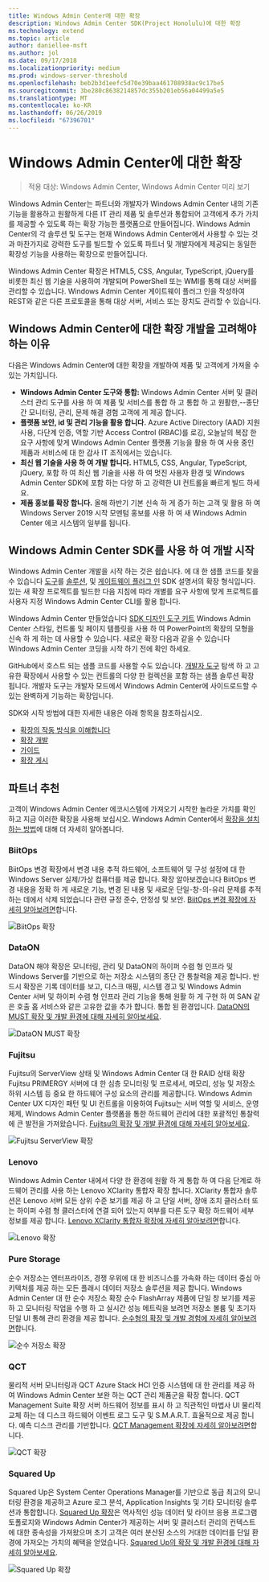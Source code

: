 ```yaml
---
title: Windows Admin Center에 대한 확장
description: Windows Admin Center SDK(Project Honolulu)에 대한 확장
ms.technology: extend
ms.topic: article
author: daniellee-msft
ms.author: jol
ms.date: 09/17/2018
ms.localizationpriority: medium
ms.prod: windows-server-threshold
ms.openlocfilehash: beb2b3d1eefc5d70e39baa461708938ac9c17be5
ms.sourcegitcommit: 3be280c8638214857dc355b201eb56a04499a5e5
ms.translationtype: MT
ms.contentlocale: ko-KR
ms.lasthandoff: 06/26/2019
ms.locfileid: "67396701"
---
```

# <a name="extensions-for-windows-admin-center"></a>Windows Admin Center에 대한 확장

>적용 대상: Windows Admin Center, Windows Admin Center 미리 보기

Windows Admin Center는 파트너와 개발자가 Windows Admin Center 내의 기존 기능을 활용하고 원활하게 다른 IT 관리 제품 및 솔루션과 통합되어 고객에게 추가 가치를 제공할 수 있도록 하는 확장 가능한 플랫폼으로 만들어집니다. Windows Admin Center의 각 솔루션 및 도구는 현재 Windows Admin Center에서 사용할 수 있는 것과 마찬가지로 강력한 도구를 빌드할 수 있도록 파트너 및 개발자에게 제공되는 동일한 확장성 기능을 사용하는 확장으로 만들어집니다.

Windows Admin Center 확장은 HTML5, CSS, Angular, TypeScript, jQuery를 비롯한 최신 웹 기술을 사용하여 개발되며 PowerShell 또는 WMI를 통해 대상 서버를 관리할 수 있습니다. Windows Admin Center 게이트웨이 플러그 인을 작성하여 REST와 같은 다른 프로토콜을 통해 대상 서버, 서비스 또는 장치도 관리할 수 있습니다.

## <a name="why-you-should-consider-developing-an-extension-for-windows-admin-center"></a>Windows Admin Center에 대한 확장 개발을 고려해야 하는 이유

다음은 Windows Admin Center에 대한 확장을 개발하여 제품 및 고객에게 가져올 수 있는 가치입니다.

- **Windows Admin Center 도구와 통합:** Windows Admin Center 서버 및 클러스터 관리 도구를 사용 하 여 제품 및 서비스를 통합 하 고 통합 하 고 원활한,--종단 간 모니터링, 관리, 문제 해결 경험 고객에 게 제공 합니다.
- **플랫폼 보안, id 및 관리 기능을 활용 합니다.** Azure Active Directory (AAD) 지원 사용, 다단계 인증, 역할 기반 Access Control (RBAC)를 로깅, 오늘날의 복잡 한 요구 사항에 맞게 Windows Admin Center 플랫폼 기능을 활용 하 여 사용 중인 제품과 서비스에 대 한 감사 IT 조직에서는 있습니다.
- **최신 웹 기술을 사용 하 여 개발 합니다.** HTML5, CSS, Angular, TypeScript, jQuery, 포함 하 여 최신 웹 기술을 사용 하 여 멋진 사용자 환경 및 Windows Admin Center SDK에 포함 하는 다양 하 고 강력한 UI 컨트롤을 빠르게 빌드 하세요.
- **제품 홍보를 확장 합니다.** 올해 하반기 기본 신속 하 게 증가 하는 고객 및 활용 하 여 Windows Server 2019 시작 모멘텀 홍보를 사용 하 여 새 Windows Admin Center 에코 시스템의 일부를 됩니다.

## <a name="start-developing-with-the-windows-admin-center-sdk"></a>Windows Admin Center SDK를 사용 하 여 개발 시작

Windows Admin Center 개발을 시작 하는 것은 쉽습니다.  에 대 한 샘플 코드를 찾을 수 있습니다 [도구](develop-tool.md)를 [솔루션](develop-solution.md), 및 [게이트웨이 플러그 인](develop-gateway-plugin.md) SDK 설명서의 확장 형식입니다. 있는 새 확장 프로젝트를 빌드한 다음 지침에 따라 개별를 요구 사항에 맞게 프로젝트를 사용자 지정 Windows Admin Center CLI를 활용 합니다.

Windows Admin Center 만들었습니다 [SDK 디자인 도구 키트](https://github.com/Microsoft/windows-admin-center-sdk/blob/master/WindowsAdminCenterDesignToolkit.zip) Windows Admin Center 스타일, 컨트롤 및 페이지 템플릿을 사용 하 여 PowerPoint의 확장의 모형을 신속 하 게 하는 데 사용할 수 있습니다. 새로운 확장 다음과 같을 수 있습니다 Windows Admin Center 코딩을 시작 하기 전에 확인 하세요.

GitHub에서 호스트 되는 샘플 코드를 사용할 수도 있습니다. [개발자 도구](https://aka.ms/wacsdk) 탐색 하 고 고유한 확장에서 사용할 수 있는 컨트롤의 다양 한 컬렉션을 포함 하는 샘플 솔루션 확장 됩니다. 개발자 도구는 개발자 모드에서 Windows Admin Center에 사이드로드할 수 있는 완벽하게 기능하는 확장입니다.

SDK와 시작 방법에 대한 자세한 내용은 아래 항목을 참조하십시오.

- [확장의 작동 방식을 이해합니다](understand-extensions.md)
- [확장 개발](developing-extensions.md)
- [가이드](guides.md)
- [확장 게시](publish-extensions.md)

## <a name="partner-spotlight"></a>파트너 추천

고객이 Windows Admin Center 에코시스템에 가져오기 시작한 놀라운 가치를 확인하고 지금 이러한 확장을 사용해 보십시오. Windows Admin Center에서 [확장을 설치하는 방법](../configure/using-extensions.md)에 대해 더 자세히 알아봅니다.

### <a name="biitops"></a>BiitOps
BiitOps 변경 확장에서 변경 내용 추적 하드웨어, 소프트웨어 및 구성 설정에 대 한 Windows Server 실제/가상 컴퓨터를 제공 합니다. 확장 알아보겠습니다 BiitOps 변경 내용을 정확 하 게 새로운 기능, 변경 된 내용 및 새로운 단일-창-의-유리 문제를 추적 하는 데에서 삭제 되었습니다 관련 규정 준수, 안정성 및 보안. [BiitOps 변경 확장에 자세히 알아보려면](case-studies/biitops.md)합니다.

![BiitOps 확장](../media/extensibility-overview/biitops-1.png)

### <a name="dataon"></a>DataON

DataON 해야 확장은 모니터링, 관리 및 DataON의 하이퍼 수렴 형 인프라 및 Windows Server를 기반으로 하는 저장소 시스템의 종단 간 통찰력을 제공 합니다. 반드시 확장은 기록 데이터를 보고, 디스크 매핑, 시스템 경고 및 Windows Admin Center 서버 및 하이퍼 수렴 형 인프라 관리 기능을 통해 원활 하 게 구현 하 여 SAN 같은 호출 홈 서비스와 같은 고유한 값을 추가 합니다. 통합 된 환경입니다. [DataON의 MUST 확장 및 개발 환경에 대해 자세히 알아보세요](case-studies/dataon.md).

![DataON MUST 확장](../media/extensibility-overview/dataon-must-extension.png)

### <a name="fujitsu"></a>Fujitsu

Fujitsu의 ServerView 상태 및 Windows Admin Center 대 한 RAID 상태 확장 Fujitsu PRIMERGY 서버에 대 한 심층 모니터링 및 프로세서, 메모리, 성능 및 저장소 하위 시스템 등 중요 한 하드웨어 구성 요소의 관리를 제공합니다. Windows Admin Center UX 디자인 패턴 및 UI 컨트롤을 이용하여 Fujitsu는 서버 역할 및 서비스, 운영 체제, Windows Admin Center 플랫폼을 통한 하드웨어 관리에 대한 포괄적인 통찰력에 큰 발전을 가져왔습니다. [Fujitsu의 확장 및 개발 환경에 대해 자세히 알아보세요](case-studies/fujitsu.md).

![Fujitsu ServerView 확장](../media/extensibility-overview/fujitsu-serverview-extension.png)

### <a name="lenovo"></a>Lenovo

Windows Admin Center 내에서 다양 한 환경에 원활 하 게 통합 하 여 다음 단계로 하드웨어 관리를 사용 하는 Lenovo XClarity 통합자 확장 합니다. XClarity 통합자 솔루션은 Lenovo 서버 모든 상위 수준 보기를 제공 하 고 단일 서버, 장애 조치 클러스터 또는 하이퍼 수렴 형 클러스터에 연결 되어 있는지 여부를 다른 도구 확장 하드웨어 세부 정보를 제공 합니다. [Lenovo XClarity 통합자 확장에 자세히 알아보려면](case-studies/lenovo.md)합니다.

![Lenovo 확장](../media/extensibility-overview/lenovo-extension.png)

### <a name="pure-storage"></a>Pure Storage

순수 저장소는 엔터프라이즈, 경쟁 우위에 대 한 비즈니스를 가속화 하는 데이터 중심 아키텍처를 제공 하는 모든 플래시 데이터 저장소 솔루션을 제공 합니다. Windows Admin Center 대 한 순수 저장소 확장 순수 FlashArray 제품에 단일 창 보기를 제공 하 고 모니터링 작업을 수행 하 고 실시간 성능 메트릭을 보려면 저장소 볼륨 및 초기자 단일 UI 통해 관리 환경을 제공 합니다. [순수형의 확장 및 개발 경험에 자세히 알아보려면](case-studies/purestorage.md)합니다.

![순수 저장소 확장](../media/extensibility-overview/purestorage-extension.png)

### <a name="qct"></a>QCT

물리적 서버 모니터링과 QCT Azure Stack HCI 인증 시스템에 대 한 관리를 제공 하 여 Windows Admin Center 보완 하는 QCT 관리 제품군을 확장 합니다. QCT Management Suite 확장 서버 하드웨어 정보를 표시 하 고 직관적인 마법사 UI 물리적 교체 하는 데 디스크 하드웨어 이벤트 로그 도구 및 S.M.A.R.T. 효율적으로 제공 합니다. 예측 디스크 관리를 기반합니다. [QCT Management 확장에 자세히 알아보려면](case-studies/qct.md)합니다.

![QCT 확장](../media/extensibility-overview/qct-extension.png)

### <a name="squared-up"></a>Squared Up

Squared Up은 System Center Operations Manager를 기반으로 동급 최고의 모니터링 환경을 제공하고 Azure 로그 분석, Application Insights 및 기타 모니터링 솔루션과 통합합니다. [Squared Up 확장](https://squaredup.com/product/honolulu/windows-admin-center-extension/?utm_source=microsoft-docs&utm_medium=public-relations&utm_campaign=honolulu)은 역사적인 성능 데이터 및 라이브 응용 프로그램 토폴로지와 Windows Admin Center가 제공하는 서버 및 클러스터 관리의 컨텍스트에 대한 종속성을 가져왔으며 초기 고객은 여러 분산된 소스의 거대한 데이터를 단일 환경에 가져오는 가치의 혜택을 얻었습니다. [Squared Up의 확장 및 개발 환경에 대해 자세히 알아보세요](case-studies/squared-up.md).

![Squared Up 확장](../media/extensibility-overview/squaredup-extension.png)